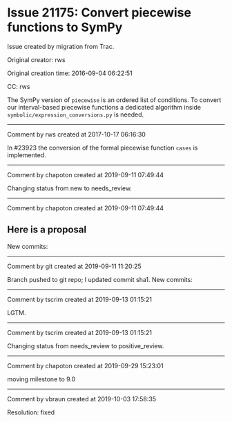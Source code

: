 # Issue 21175: Convert piecewise functions to SymPy

Issue created by migration from Trac.

Original creator: rws

Original creation time: 2016-09-04 06:22:51

CC:  rws

The SymPy version of `piecewise` is an ordered list of conditions. To convert our interval-based piecewise functions a dedicated algorithm inside `symbolic/expression_conversions.py` is needed.


---

Comment by rws created at 2017-10-17 06:16:30

In #23923 the conversion of the formal piecewise function `cases` is implemented.


---

Comment by chapoton created at 2019-09-11 07:49:44

Changing status from new to needs_review.


---

Comment by chapoton created at 2019-09-11 07:49:44

Here is a proposal
----
New commits:


---

Comment by git created at 2019-09-11 11:20:25

Branch pushed to git repo; I updated commit sha1. New commits:


---

Comment by tscrim created at 2019-09-13 01:15:21

LGTM.


---

Comment by tscrim created at 2019-09-13 01:15:21

Changing status from needs_review to positive_review.


---

Comment by chapoton created at 2019-09-29 15:23:01

moving milestone to 9.0


---

Comment by vbraun created at 2019-10-03 17:58:35

Resolution: fixed

